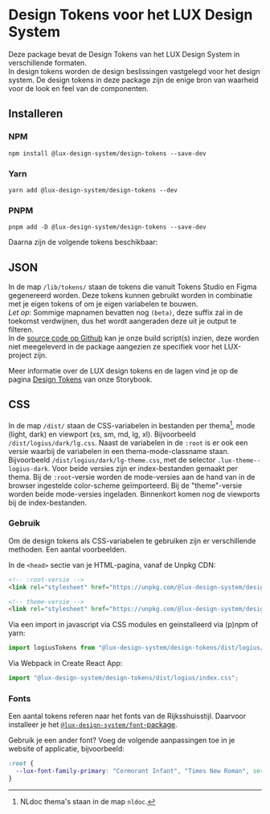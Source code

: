 # Design Tokens voor het LUX Design System

Deze package bevat de Design Tokens van het LUX Design System in verschillende formaten.  
In design tokens worden de design beslissingen vastgelegd voor het design system. De design tokens in deze package zijn de enige bron van waarheid voor de look en feel van de componenten.

## Installeren

### NPM

`npm install @lux-design-system/design-tokens --save-dev`

### Yarn

`yarn add @lux-design-system/design-tokens --dev`

### PNPM

`pnpm add -D @lux-design-system/design-tokens --save-dev`

Daarna zijn de volgende tokens beschikbaar:

## JSON

In de map `/lib/tokens/` staan de tokens die vanuit Tokens Studio en Figma gegenereerd worden.
Deze tokens kunnen gebruikt worden in combinatie met je eigen tokens of om je eigen variabelen te bouwen.  
_Let op_: Sommige mapnamen bevatten nog `(beta)`, deze suffix zal in de toekomst verdwijnen, dus het wordt aangeraden deze uit je output te filteren.  
In de [source code op Github](https://github.com/nl-design-system/lux) kan je onze build script(s) inzien, deze worden niet meegeleverd in de package aangezien ze specifiek voor het LUX-project zijn.

Meer informatie over de LUX design tokens en de lagen vind je op de pagina [Design Tokens](https://nl-design-system.github.io/lux/?path=/docs/design-tokens-design-tokens--docs) van onze Storybook.

## CSS

In de map `/dist/` staan de CSS-variabelen in bestanden per thema[^1], mode (light, dark) en viewport (xs, sm, md, lg, xl). Bijvoorbeeld `/dist/logius/dark/lg.css`.
Naast de variabelen in de `:root` is er ook een versie waarbij de variabelen in een thema-mode-classname staan. Bijvoorbeeld `/dist/logius/dark/lg-theme.css`, met de selector `.lux-theme--logius-dark`.
Voor beide versies zijn er index-bestanden gemaakt per thema. Bij de `:root`-versie worden de mode-versies aan de hand van in de browser ingestelde color-scheme geïmporteerd. Bij de "theme"-versie worden beide mode-versies ingeladen.
Binnenkort komen nog de viewports bij de index-bestanden.

### Gebruik

Om de design tokens als CSS-variabelen te gebruiken zijn er verschillende methoden. Een aantal voorbeelden.

In de `<head>` sectie van je HTML-pagina, vanaf de Unpkg CDN:

```html
<!-- :root-versie -->
<link rel="stylesheet" href="https://unpkg.com/@lux-design-system/design-tokens/dist/logius/index.css" />
```

```html
<!-- theme-versie -->
<link rel="stylesheet" href="https://unpkg.com/@lux-design-system/design-tokens/dist/logius/index-theme.css" />
```

Via een import in javascript via CSS modules en geinstalleerd via (p)npm of yarn:

```javascript
import logiusTokens from "@lux-design-system/design-tokens/dist/logius/index.css" assert { type: "css" };
```

Via Webpack in Create React App:

```javascript
import "@lux-design-system/design-tokens/dist/logius/index.css";
```

### Fonts

Een aantal tokens referen naar het fonts van de Rijksshuisstijl. Daarvoor installeer je het [`@lux-design-system/font`-package](https://www.npmjs.com/package/@lux-design-system/font).

Gebruik je een ander font? Voeg de volgende aanpassingen toe in je website of applicatie, bijvoorbeeld:

```css
:root {
  --lux-font-family-primary: "Cormorant Infant", "Times New Roman", serif;
}
```

[^1]: NLdoc thema's staan in de map `nldoc`.

